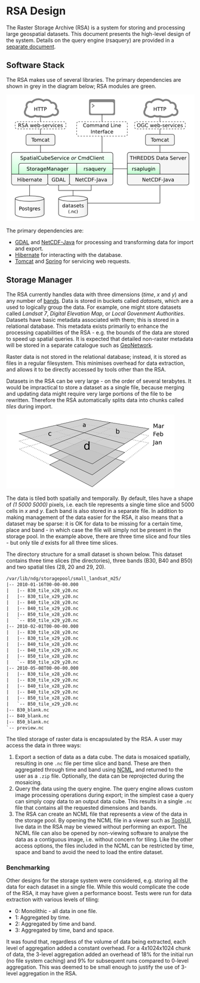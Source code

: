 # RSA Design

The Raster Storage Archive (RSA) is a system for storing and processing large
geospatial datasets. This document presents the high-level design of the system.
Details on the query engine (rsaquery) are provided in a [separate document](design-rsaquery.md).

## Software Stack

The RSA makes use of several libraries. The primary dependencies are shown in
grey in the diagram below; RSA modules are green.

![Diagram of RSA software stack (dependencies)](images/rsa-architecture.png)

The primary dependencies are:

 * [GDAL][gdal] and [NetCDF-Java][ncj] for processing and transforming data for import and export.
 * [Hibernate][hb] for interacting with the database.
 * [Tomcat][tc] and [Spring][sp] for servicing web requests.

[gdal]: http://gdal.org/
[ncj]: http://www.unidata.ucar.edu/software/netcdf-java/
[hb]: http://www.hibernate.org/
[tc]: http://tomcat.apache.org/
[sp]: http://www.springsource.org/

## Storage Manager

The RSA currently handles data with three dimensions (*time*, *x* and *y*) and
any number of [bands][var]. Data is stored in buckets called *datasets*, which
are a used to logically group the data. For example, one might store datasets
called *Landsat 7*, *Digital Elevation Map*, or *Local Govenment Authorities*.
Datasets have basic metadata associated with them; this is stored in a
relational database. This metadata exists primarily to enhance the processing
capabilities of the RSA - e.g. the bounds of the data are stored to speed up
spatial queries. It is expected that detailed non-raster metadata will be stored
in a separate catalogue such as [GeoNetwork][gn].

Raster data is not stored in the relational database; instead, it is stored as
files in a regular filesystem. This minimises overhead for data extraction, and
allows it to be directly accessed by tools other than the RSA.

Datasets in the RSA can be very large - on the order of several terabytes. It
would be impractical to store a dataset as a single file, because merging and
updating data might require very large portions of the file to be rewritten.
Therefore the RSA automatically splits data into chunks called *tiles* during
import.

![Diagram of temporal and spatial tiling](images/timeslice.png)

The data is tiled both spatially and temporally. By default, tiles have a shape
of *(1 5000 5000)* pixels, i.e. each tile represents a single time slice and
5000 cells in *x* and *y*. Each band is also stored in a separate file. In
addition to making management of the data easier for the RSA, it also means that
a dataset may be sparse: it is OK for data to be missing for a certain time,
place and band - in which case the file will simply not be present in the
storage pool. In the example above, there are three time slice and four tiles -
but only tile *d* exists for all three time slices.

The directory structure for a small dataset is shown below. This dataset
contains three time slices (the directories), three bands (B30, B40 and B50) and
two spatial tiles (28, 20 and 29, 20).

    /var/lib/ndg/storagepool/small_landsat_m25/
    |-- 2010-01-16T00-00-00.000
    |   |-- B30_tile_x28_y20.nc
    |   |-- B30_tile_x29_y20.nc
    |   |-- B40_tile_x28_y20.nc
    |   |-- B40_tile_x29_y20.nc
    |   |-- B50_tile_x28_y20.nc
    |   `-- B50_tile_x29_y20.nc
    |-- 2010-02-01T00-00-00.000
    |   |-- B30_tile_x28_y20.nc
    |   |-- B30_tile_x29_y20.nc
    |   |-- B40_tile_x28_y20.nc
    |   |-- B40_tile_x29_y20.nc
    |   |-- B50_tile_x28_y20.nc
    |   `-- B50_tile_x29_y20.nc
    |-- 2010-05-08T00-00-00.000
    |   |-- B30_tile_x28_y20.nc
    |   |-- B30_tile_x29_y20.nc
    |   |-- B40_tile_x28_y20.nc
    |   |-- B40_tile_x29_y20.nc
    |   |-- B50_tile_x28_y20.nc
    |   `-- B50_tile_x29_y20.nc
    |-- B30_blank.nc
    |-- B40_blank.nc
    |-- B50_blank.nc
    `-- preview.nc

The tiled storage of raster data is encapsulated by the RSA. A user may access
the data in three ways:

 1. Export a section of data as a data cube. The data is mosaiced spatially,
    resulting in one `.nc` file per time slice and band. These are then
    aggregated through time and band using [NCML][ncml], and returned to the user as a
    `.zip` file. Optionally, the data can be reprojected during the mosaicing.
 1. Query the data using the query engine. The query engine allows custom image
    processing operations during export; in the simplest case a query can simply
    copy data to an output data cube. This results in a single `.nc` file that
    contains all the requested dimensions and bands.
 1. The RSA can create an NCML file that represents a view of the data in the
    storage pool. By opening the NCML file in a viewer such as [ToolsUI][tui],
    live data in the RSA may be viewed without performing an export. The NCML
    file can also be opened by non-viewing software to analyse the data as a
    contiguous image, i.e. without concern for tiling. Like the other access
    options, the files included in the NCML can be restricted by time, space and
    band to avoid the need to load the entire dataset.

### Benchmarking

Other designs for the storage system were considered, e.g. storing all the data
for each dataset in a single file. While this would complicate the code of the
RSA, it may have given a performance boost. Tests were run for data extraction
with various levels of tiling:

* 0: Monolithic - all data in one file.
* 1: Aggregated by time.
* 2: Aggregated by time and band.
* 3: Aggregated by time, band and space.

It was found that, regardless of the volume of data being extracted, each level
of aggregation added a constant overhead. For a 4x1024x1024 chunk of data, the
3-level aggregation added an overhead of 18% for the initial run (no file
system caching) and 9% for subsequent runs compared to 0-level aggregation. This
was deemed to be small enough to justify the use of 3-level aggregation in the
RSA.

[var]: http://www.unidata.ucar.edu/software/netcdf/docs/netcdf/Variables.html
[gn]: http://geonetwork-opensource.org/
[ncml]: http://www.unidata.ucar.edu/software/netcdf/ncml/
[tui]: http://www.unidata.ucar.edu/software/netcdf-java/documentation.htm

